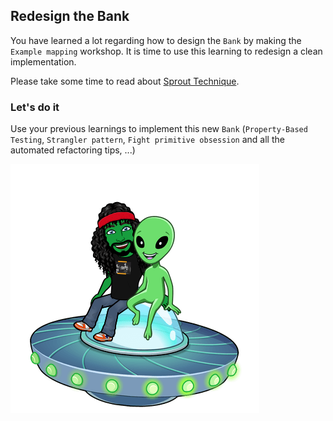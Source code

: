 ## Redesign the Bank
You have learned a lot regarding how to design the `Bank` by making the `Example mapping` workshop.
It is time to use this learning to redesign a clean implementation.

Please take some time to read about [Sprout Technique](https://understandlegacycode.com/blog/key-points-of-working-effectively-with-legacy-code/#1-the-sprout-technique).

### Let's do it
Use your previous learnings to implement this new `Bank` (`Property-Based Testing`, `Strangler pattern`, `Fight primitive obsession` and all the automated refactoring tips, ...)

![Bank redesign](../../docs/img/bank-redesign.png)
